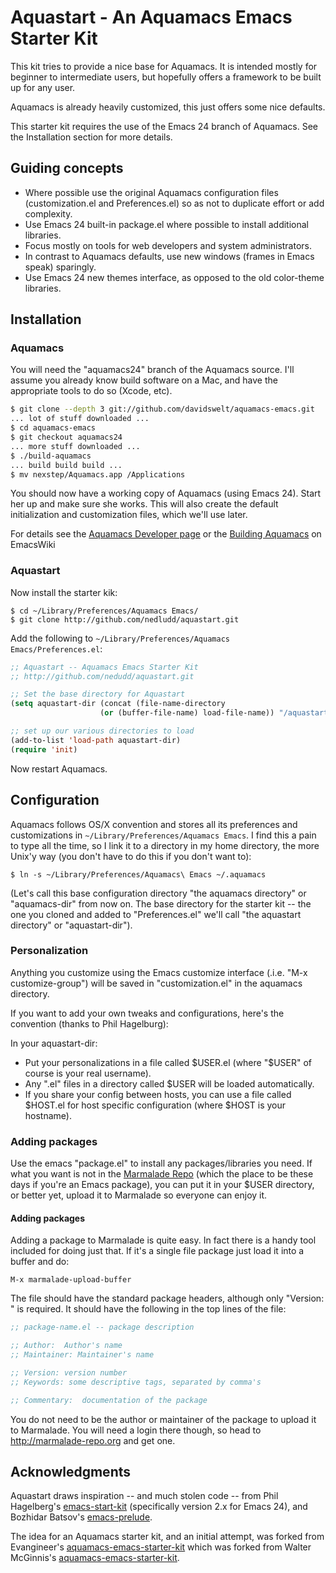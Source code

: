 # Aquastart - An Aquamacs Emacs Starter Kit

This kit tries to provide a nice base for Aquamacs.  It is intended
mostly for beginner to intermediate users, but hopefully offers a
framework to be built up for any user.

Aquamacs is already heavily customized, this just offers some nice
defaults.

This starter kit requires the use of the Emacs 24 branch of Aquamacs.
See the Installation section for more details.

## Guiding concepts

* Where possible use the original Aquamacs configuration files
  (customization.el and Preferences.el) so as not to duplicate effort
  or add complexity.
* Use Emacs 24 built-in package.el where possible to install
additional libraries.
* Focus mostly on tools for web developers and system administrators.
* In contrast to Aquamacs defaults, use new windows (frames in Emacs
speak) sparingly.
* Use Emacs 24 new themes interface, as opposed to the old color-theme libraries.

## Installation

### Aquamacs

You will need the "aquamacs24" branch of the Aquamacs source.  I'll
assume you already know build software on a Mac, and have the
appropriate tools to do so (Xcode, etc).

```bash
$ git clone --depth 3 git://github.com/davidswelt/aquamacs-emacs.git
... lot of stuff downloaded ...
$ cd aquamacs-emacs
$ git checkout aquamacs24
... more stuff downloaded ...
$ ./build-aquamacs
... build build build ...
$ mv nexstep/Aquamacs.app /Applications
```

You should now have a working copy of Aquamacs (using Emacs 24).
Start her up and make sure she works.  This will also create the
default initialization and customization files, which we'll use later.

For details see the
[Aquamacs Developer page](http://aquamacs.org/development.shtml) or
the
[Building Aquamacs](http://www.emacswiki.org/cgi-bin/wiki/BuildingAquamacs)
on EmacsWiki

### Aquastart

Now install the starter kik:

```shell
$ cd ~/Library/Preferences/Aquamacs Emacs/
$ git clone http://github.com/nedludd/aquastart.git
```

Add the following to `~/Library/Preferences/Aquamacs
Emacs/Preferences.el`:

```lisp
;; Aquastart -- Aquamacs Emacs Starter Kit
;; http://github.com/nedudd/aquastart.git

;; Set the base directory for Aquastart
(setq aquastart-dir (concat (file-name-directory
                    (or (buffer-file-name) load-file-name)) "/aquastart"))

;; set up our various directories to load
(add-to-list 'load-path aquastart-dir)
(require 'init)
```

Now restart Aquamacs.

## Configuration

Aquamacs follows OS/X convention and stores all its preferences and
customizations in `~/Library/Preferences/Aquamacs Emacs`.  I find this
a pain to type all the time, so I link it to a directory in my home
directory, the more Unix'y way (you don't have to do this if you don't
want to):

```
$ ln -s ~/Library/Preferences/Aquamacs\ Emacs ~/.aquamacs
```

(Let's call this base configuration directory "the aquamacs directory"
or "aquamacs-dir" from now on. The base directory for the starter kit
-- the one you cloned and added to "Preferences.el" we'll call "the
aquastart directory" or "aquastart-dir").

### Personalization

Anything you customize using the Emacs customize interface (.i.e. "M-x
customize-group") will be saved in "customization.el" in the aquamacs
directory.

If you want to add your own tweaks and configurations, here's the
convention (thanks to Phil Hagelburg):

In your aquastart-dir:

* Put your personalizations in a file called $USER.el (where "$USER"
of course is your real username).
* Any ".el" files in a directory called $USER will be loaded automatically.
* If you share your config between hosts, you can use a file called
  $HOST.el for host specific configuration (where $HOST is your hostname).

### Adding packages

Use the emacs "package.el" to install any packages/libraries you need.  If what
you want is not in the [Marmalade Repo](http://marmalade-repo.org)
(which the place to be these days if you're an Emacs package), you can
put it in your $USER directory, or better yet, upload it to Marmalade
so everyone can enjoy it.

#### Adding packages

Adding a package to Marmalade is quite easy. In fact there is a handy
tool included for doing just that.  If it's a single file package just
load it into a buffer and do:

```
M-x marmalade-upload-buffer
```

The file should have the standard package headers, although only
"Version: " is required.  It should have the following in the top
lines of the file:

```lisp
;; package-name.el -- package description

;; Author:  Author's name
;; Maintainer: Maintainer's name

;; Version: version number
;; Keywords: some descriptive tags, separated by comma's

;; Commentary:  documentation of the package
```

You do not need to be the author or maintainer of the package to
upload it to Marmalade.  You will need a login there though, so head
to http://marmalade-repo.org and get one.

## Acknowledgments

Aquastart draws inspiration -- and much stolen code -- from
Phil Hagelberg's [emacs-start-kit](https://github.com/technomancy/emacs-starter-kit)
(specifically version 2.x for Emacs 24), and
Bozhidar Batsov's [emacs-prelude](https://github.com/bbatsov/emacs-prelude).

The idea for an Aquamacs starter kit, and an initial attempt, was
forked from
Evangineer's [aquamacs-emacs-starter-kit](https://github.com/evangineer/aquamacs-emacs-starter-kit)
which was forked from
Walter McGinnis's [aquamacs-emacs-starter-kit](http://github.com/walter/aquamacs-emacs-starter-kit).


